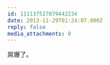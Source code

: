 ```yaml
---
id: 111137527879442234
date: 2013-11-29T01:24:07.000Z
reply: false
media_attachments: 0
---
```


屌爆了。

